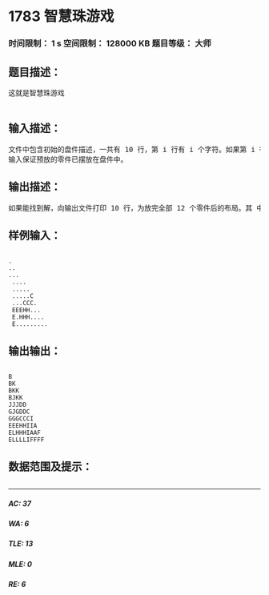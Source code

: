 # 1783 智慧珠游戏   
### 时间限制： 1 s     空间限制： 128000 KB     题目等级： 大师  
## 题目描述：  

<pre>
这就是智慧珠游戏

</pre>
  
  
## 输入描述：  

<pre>
文件中包含初始的盘件描述，一共有 10 行，第 i 行有 i 个字符。如果第 i 行 的第 j 个字符是字母”A”至”L”中的一个，则表示第 i 行第 j 列的格子上已经放了 零件，零件的编号为对应的字母。如果第 i 行的第 j 个字符是”.”，则表示第 i 行 第 j 列的格子上没有放零件。   
输入保证预放的零件已摆放在盘件中。
</pre>
  
  
## 输出描述：  

<pre>
如果能找到解，向输出文件打印 10 行，为放完全部 12 个零件后的布局。其 中，第 i 行应包含 i 个字符，第 i 行的第 j 个字符表示第 i 行第 j 列的格子上放的 是哪个零件。 如果无解，输出单独的一个字符串‘No solution’(不要引号，请注意大小写)。 所有的数据保证最多只有一组解。 
</pre>
  
  
## 样例输入：  

<pre><code>
.
..
...
 ....
 .....
 .....C
 ...CCC.
 EEEHH...
 E.HHH....
 E......... 
</code></pre>
  
  
## 输出输出：  

<pre><code>
B
BK
BKK
BJKK
JJJDD
GJGDDC
GGGCCCI
EEEHHIIA
ELHHHIAAF
ELLLLIFFFF 
</code></pre>
  
  
## 数据范围及提示：  

<pre>
</pre>
  
  
***  

##### AC: 37  
##### WA: 6  
##### TLE: 13  
##### MLE: 0  
##### RE: 6  
